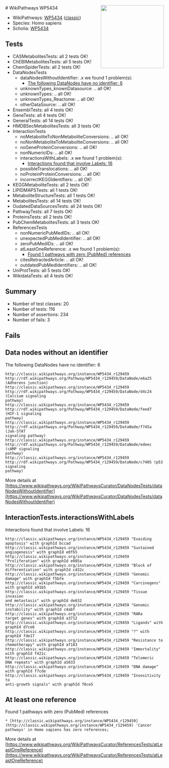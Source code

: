 <img style="float: right; width: 200px" src="https://upload.wikimedia.org/wikipedia/commons/thumb/8/83/Wplogo_with_text_500.png/640px-Wplogo_with_text_500.png" />
# WikiPathways WP5434

* WikiPathways: [WP5434](https://wikipathways.org/pathways/WP5434) ([classic](https://classic.wikipathways.org/instance/WP5434))
* Species: Homo sapiens
* Scholia: [WP5434](https://scholia.toolforge.org/wikipathways/WP5434)
## Tests
* CASMetabolitesTests: all 2 tests OK!
* ChEBIMetabolitesTests: all 5 tests OK!
* ChemSpiderTests: all 2 tests OK!
* DataNodesTests
    * dataNodesWithoutIdentifier: .x we found 1 problem(s):
        * [The following DataNodes have no identifier: 6](#d2d32fa5)
    * unknownTypes_knownDatasource: .. all OK!
    * unknownTypes: .. all OK!
    * unknownTypes_Reactome: .. all OK!
    * otherDataSource: .. all OK!
* EnsemblTests: all 4 tests OK!
* GeneTests: all 4 tests OK!
* GeneralTests: all 14 tests OK!
* HMDBSecMetabolitesTests: all 3 tests OK!
* InteractionTests
    * noMetaboliteToNonMetaboliteConversions: .. all OK!
    * noNonMetaboliteToMetaboliteConversions: .. all OK!
    * noGeneProteinConversions: .. all OK!
    * nonNumericIDs: .. all OK!
    * interactionsWithLabels: .x we found 1 problem(s):
        * [Interactions found that involve Labels: 16](#fe97a8be)
    * possibleTranslocations: .. all OK!
    * noProteinProteinConversions: .. all OK!
    * incorrectKEGGIdentifiers: .. all OK!
* KEGGMetaboliteTests: all 2 tests OK!
* LIPIDMAPSTests: all 1 tests OK!
* MetaboliteStructureTests: all 1 tests OK!
* MetabolitesTests: all 14 tests OK!
* OudatedDataSourcesTests: all 24 tests OK!
* PathwayTests: all 7 tests OK!
* ProteinsTests: all 2 tests OK!
* PubChemMetabolitesTests: all 3 tests OK!
* ReferencesTests
    * nonNumericPubMedIDs: .. all OK!
    * unexpectedPubMedIdentifier: .. all OK!
    * zeroPubMedIDs: .. all OK!
    * atLeastOneReference: .x we found 1 problem(s):
        * [Found 1 pathways with zero (PubMed) references](#d0a459f0)
    * citesRetractedArticle: .. all OK!
    * outdatedPubMedIdentifiers: .. all OK!
* UniProtTests: all 5 tests OK!
* WikidataTests: all 4 tests OK!


## Summary

* Number of test classes: 20
* Number of tests: 116
* Number of assertions: 234
* Number of fails: 3

## Fails

<a name="d2d32fa5" />

## Data nodes without an identifier

The following DataNodes have no identifier: 6
```
http://classic.wikipathways.org/instance/WP5434_r129459 http://rdf.wikipathways.org/Pathway/WP5434_r129459/DataNode/e6a25 (Adherens junction)
http://classic.wikipathways.org/instance/WP5434_r129459 http://rdf.wikipathways.org/Pathway/WP5434_r129459/DataNode/d4c24 (Calcium signaling
pathway)
http://classic.wikipathways.org/instance/WP5434_r129459 http://rdf.wikipathways.org/Pathway/WP5434_r129459/DataNode/feed7 (HIF-1 signaling
pathway)
http://classic.wikipathways.org/instance/WP5434_r129459 http://rdf.wikipathways.org/Pathway/WP5434_r129459/DataNode/f745a (Jak-STAT 
signaling pathway)
http://classic.wikipathways.org/instance/WP5434_r129459 http://rdf.wikipathways.org/Pathway/WP5434_r129459/DataNode/edeec (cAMP signaling
pathway)
http://classic.wikipathways.org/instance/WP5434_r129459 http://rdf.wikipathways.org/Pathway/WP5434_r129459/DataNode/c7405 (p53 signaling
pathway)
```

More details at [https://www.wikipathways.org/WikiPathwaysCurator/DataNodesTests/dataNodesWithoutIdentifier](https://www.wikipathways.org/WikiPathwaysCurator/DataNodesTests/dataNodesWithoutIdentifier)

<a name="fe97a8be" />

## InteractionTests.interactionsWithLabels

Interactions found that involve Labels: 16
```
http://classic.wikipathways.org/instance/WP5434_r129459 "Evaiding 
apoptosis" with graphId bccad
http://classic.wikipathways.org/instance/WP5434_r129459 "Sustained
angiogenesis" with graphId e0fb5
http://classic.wikipathways.org/instance/WP5434_r129459 "Proliferation" with graphId e085a
http://classic.wikipathways.org/instance/WP5434_r129459 "Block of
differentiation" with graphId cd32c
http://classic.wikipathways.org/instance/WP5434_r129459 "Genomic damage" with graphId f5bfe
http://classic.wikipathways.org/instance/WP5434_r129459 "Carcinogens" with graphId a91b5
http://classic.wikipathways.org/instance/WP5434_r129459 "Tissue invasion 
and metastasis" with graphId de632
http://classic.wikipathways.org/instance/WP5434_r129459 "Genomic instability" with graphId c4abf
http://classic.wikipathways.org/instance/WP5434_r129459 "RARa
target genes" with graphId a3712
http://classic.wikipathways.org/instance/WP5434_r129459 "Ligands" with graphId d7ce6
http://classic.wikipathways.org/instance/WP5434_r129459 "?" with graphId fde17
http://classic.wikipathways.org/instance/WP5434_r129459 "Resistance to
chemotherapy" with graphId af183
http://classic.wikipathways.org/instance/WP5434_r129459 "Immortality" with graphId f421c
http://classic.wikipathways.org/instance/WP5434_r129459 "Telomeric 
DNA repeats" with graphId a5033
http://classic.wikipathways.org/instance/WP5434_r129459 "DNA damage" with graphId f7cde
http://classic.wikipathways.org/instance/WP5434_r129459 "Insesitivity to
anti-growth signals" with graphId f8ce5
```

<a name="d0a459f0" />

## At least one reference

Found 1 pathways with zero (PubMed) references
```
* [http://classic.wikipathways.org/instance/WP5434_r129459](http://classic.wikipathways.org/instance/WP5434_r129459) 'Cancer pathways' in Homo sapiens has zero references; 
```

More details at [https://www.wikipathways.org/WikiPathwaysCurator/ReferencesTests/atLeastOneReference](https://www.wikipathways.org/WikiPathwaysCurator/ReferencesTests/atLeastOneReference)

